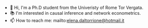 - 👋 Hi, I'm a Ph.D student from the Univeristy of Rome Tor Vergata.
- 📚 I'm interested in causal inference and network econometrics.
- 📫 How to reach me: mailto:elena.daltorrione@hotmail.it 

